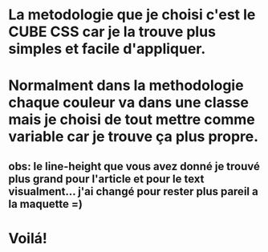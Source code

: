 # La metodologie que je choisi c'est le CUBE CSS car je la trouve plus simples et facile d'appliquer.

# Normalment dans la methodologie chaque couleur va dans une classe mais je choisi de tout mettre comme variable car je trouve ça plus propre.

## obs: le line-height que vous avez donné je trouvé plus grand pour l'article et pour le text visualment... j'ai changé pour rester plus pareil a la maquette =)

# Voilá! 